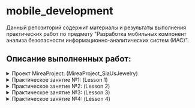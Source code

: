# mobile_development

Данный репозиторий содержит материалы и результаты выполнения практических работ по предмету "Разработка мобильных компонент анализа безопасности информационно-аналитических систем (ИАС)".

## Описание выполненных работ:

<details>
  <summary>Проект MireaProject: (MireaProject_SiaUsJewelry)</summary>
  
  #### Описание
  Данный проект был разработан для небольшой организации (ювелирного магазина), для которой ранее был реализован сайт-визитка.  
  
 Для контрольного задания к **практической работе №3** было реализовано два фрагмента: DataFragment и WebViewFragment, а также изучено навигационное меню.

 Для контрольного задания **практической работы №4**, из-за нехватки времени и 0 идей, была создана простая система фоновых задач с использованием WorkManager.

  #### Cозданные модули и фрагменты
  В процессе выполнения был создан проект **MireaProject_SiaUsJewelry** и реализованы следующие модули:
  1. **Фрагмент "DataFragment"**:
  Фрагмент, содержащий информацию о бренде. В основу легло небольшое интервью с создателем данной организации.

2. **Фрагмент "WebViewFragment"**:
  Фрагмент с встроенным браузером на базе WebView. Было выполнено отображение веб-страницы по умолчанию, поддержка JavaScript и возможность загрузки внешнего контента через URL.

3. **Фрагмент "UploadWorker"**:
    В рамках задания был реализован фоновый Worker для имитации длительной операции с 10-секундной задержкой и логированием статусов выполнения. Решение демонстрирует базовое применение WorkManager для отложенных задач в Android-приложении.

</details>


<details>
  <summary>Практическое занятие №1: (Lesson 1)</summary>
  
  #### Описание
  В рамках данного практического занятия были выполнены задания по разработке мобильных приложений с использованием среды разработки Android Studio. Основной целью было освоение базовых принципов создания интерфейсов, работы с различными типами макетов (Layout), а также обработки событий в Android-приложениях.

  #### Cозданные модули
  В процессе выполнения практического занятия был создан проект **Lesson1** и реализованы следующие модули:
  1. **Модуль "app"**:
  Основной модуль, созданный в начале работы. Использовался для изучения базовых принципов работы с Android Studio, создания интерфейсов и настройки макетов.

2. **Модуль "myapplication"**:
  В этом модуле были созданы отдельные файлы макетов для каждого типа Layout (**LinearLayout**, **TableLayout**, **ConstraintLayout** и добавлены соответствующие элементы интерфейса.

3. **Модуль "controllesson1"**:
  В этом модуле были добавлены различные элементы интерфейса (кнопки, текстовые поля, ImageView), а также реализована поддержка разных ориентаций экрана (портретной и альбомной).

4. **Модуль "buttonclicker"**:
   Были реализованы обработчики событий для кнопок, изменяющих текст в TextView и состояние CheckBox при нажатии.
</details>


<details>
  <summary>Практическое занятие №2: (Lesson 2)</summary>
  
  #### Описание
  В рамках данного практического занятия были изучены инструменты отладки, жизненный цикл Activity, работа с Intent и диалоговыми окнами. Основные задачи включали освоение методов логирования, анализ жизненного цикла компонентов, реализацию межэкранных переходов и создание различных типов уведомлений.

  #### Cозданные модули
  В процессе выполнения практического занятия был создан проект **Lesson2** и реализованы следующие модули:
  1. **Модуль "activitylifecycle1"**:
  Данный модуль использовался для изучения инструментов отладки в Android Studio. Также были исследованы методы жизненного цикла Activity (onCreate, onStart, onResume и др.), сохранение состояния приложения (onSaveInstanceState). Проведены тесты поведения Activity при различных сценариях (Home, Back)

2. **Модуль "multiactivity"**:
  В этом модуле было создано приложение с несколькими Activity. Реализован переход между экранами с помощью явного Intent. Освоена передача данных между Activity через Bundle

3. **Модуль "interfilter"**:
  В этом модуле были реализованы неявные Intent для открытия веб-страниц.

4. **Модуль "toastapp"**:
  В этом модуле были реализованы всплывающие уведомления (Toast). Реализован подсчет символов в EditText, а также отображение группы студента и его номера в списках.

5. **Модуль "notificationapp"**:
  В этом модуле были реализованы уведомления (Notifications). Были добавлены разрешения для работы с Notification.

6. **Модуль "dialog"**:
  В этом модуле были созданы различные типы Dialog и добавлены соответствующие элементы интерфейса:
    - _snackbar_ - легковесный компонент интерфейса в Android, предназначенный для отображения краткосрочных сообщений , которые могут содержать действие (action). Был реализован в основном файле MainActivity;
    - _AlertDialog_ - стандартное диалоговое окно в Android, которое позволяет выводить пользователю сообщения, запрашивать подтверждение действий или ввод данных
    - _DatePickerDialog_ - стандартный диалог в Android для выбора даты (день, месяц, год).
    - _TimePickerDialog_ - это стандартный диалог в Android, позволяющий пользователю выбрать время (часы и минуты). 
    - _ProgressDialog_ - это диалоговое окно , которое отображает индикатор прогресса (загрузки, ожидания, выполнения задачи) и, при необходимости, текстовое сообщение. 
</details>


<details>
  <summary>Практическое занятие №3: (Lesson 3)</summary>
  
  #### Описание
  Основной целью стало освоение работы с **фрагментами (Fragments)** и **намерениями (Intents)**.

  #### Cозданные модули
  В процессе выполнения практического занятия был создан проект **Lesson3** и реализованы следующие модули:
  1. **Модуль "intentapp"**:
  Основной модуль, демонстрирующий работу с намерениями и передачу данных между активностями.Была реализована передача данных между тремя активностями с помощью метода _putExtra()_. Также отображение системного времени на втором экране, и вывод строки ""КВАДРАТ ЗНАЧЕНИЯ МОЕГО НОМЕРА ПО СПИСКУ В ГРУППЕ СОСТАВЛЯЕТ ЧИСЛО 256" на третьем экране.

2. **Модуль "favoritebook"**:
  Модуль, реализующий обмен данными между двумя экранами с использованием ActivityResultContracts. Первая Activity содержит TextView и кнопку для перехода ко второй. Вторая Activity содержит два поля ввода: название любимой книги и цитату из неё. После ввода пользователь отправляет данные обратно первой Activity. Данные отображаются в TextView первой Activity.

3. **Модуль "systemintentsapp"**:
  Модуль, демонстрирующий вызов системных приложений через намерения. Были реализованы три кнопки:
    - _"Открыть браузер"_ - открывает сайт http://developer.android.com;
    -  _"Открыть карту"_ — открывает Google Maps с координатами;
    -  _"Позвонить"_ - открывает набор номера с предустановленным номером телефона;

5. **Модуль "simplefragmentapp"**:
 В этом модуле были созданы фрагменты (FirstFragment, SecondFragment) и адаптация под разные ориентации экрана. В вертикальной ориентации отображается один фрагмент, переключаемый кнопками. В горизонтальной ориентации отображаются оба фрагмента рядом.

</details>

<details>
  <summary>Практическое занятие №4: (Lesson 4)</summary>
  
  #### Описание
 были выполнены задачи, направленные на освоение асинхронной работы в операционной системе Android. Были рассмотрены ключевые механизмы, позволяющие выполнять фоновые операции и обмениваться данными между потоками: использование **Thread**, **Handler**, **Looper**, **Loader**, **Service** и **WorkManager**.

  #### Cозданные модули
  В процессе выполнения практического занятия был создан проект **Lesson4** и реализованы следующие модули:
  1. **Модуль "exploringbinding"**:
  Основной целью создания данного модуля было знакомство с ViewBinding и базовым UI. Был создан экран музыкального плеера с использованием «binding» для горизонтальной и портретной ориентации. Также реализован функционал некоторых кнопок. 

2. **Модуль "thread"**:
  Модуль отображающий работу с потоками. Были добавлены элементы Button и TextView. При нажатии на кнопку запускается новый поток (Thread), в котором вычисляется среднее количество пар за месяц. Результат (среднее и общее количество пар) отображается в TextView.

3. **Модуль "data_thread"**:
  Модуль был создан, как демонстрация работы передачи данных между потоками. Были использованы методы runOnUiThread, post, postDelayed. В TextView, по завершению работы данных методов, выводился результат, а также объяснение, какой модуль и почему отрабатывает быстрее. 

5. **Модуль "looper"**:
  Этот модуль направлен на изучение межпоточной коммуникации через очередь сообщений. Был создан собственный класс MyLooper, расширяющий поток. Также Внутри run() были создан Looper и Handler, обрабатывающие сообщения. По итогу, из главной активности отправлялись сообщения в Thread, которые обрабатывались и возвращались обратно.

6. **Модуль "cryptoloader"**:
   Был реализован собственный AsyncTaskLoader<String> — MyLoader, который эмулирует длительную операцию с задержкой 5 секунд. После через LoaderManager был запущен загрузчик и результат отображён в виде Toast. Особенностью данного модуля является то, что была добавлена шифровка и дешифровка строки через алгоритм AES, а именно генерация ключа, шифрование текста, передача зашифрованного текста и ключа в Loader, дешифровка внутри Loader и вывод результата.

7. **Модуль "serviceapp"**:
  Создан PlayerService, который воспроизводит музыку из папки res/raw. Реализован запуск и остановки сервиса через кнопки в MainActivity. Сервис работает в foreground режиме и показывает уведомление.

7. **Модуль "workmanager"**:
  была реализована задача по работе с библиотекой WorkManager.

</details>
